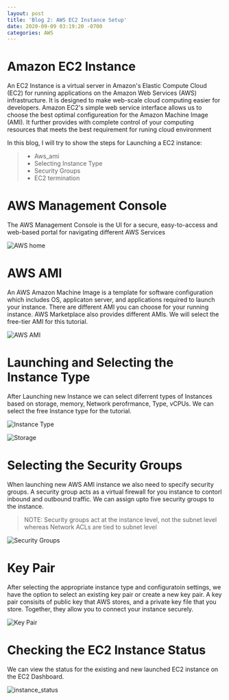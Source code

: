 ```yaml
---
layout: post
title: 'Blog 2: AWS EC2 Instance Setup'
date: 2020-09-09 03:19:20 -0700
categories: AWS
---
```

 
# Amazon EC2 Instance
 An EC2 Instance is a virtual server in Amazon's Elastic Compute Cloud (EC2) for running applications on the 
Amazon Web Services (AWS) infrastructure. It is designed to make web-scale cloud computing easier for developers.
Amazon EC2's simple web service interface allows us to choose the best optimal configureation for the Amazon Machine
Image (AMI). It further provides with complete control of your computing resources that meets the best requirement
for runing cloud environment

In this blog, I will try to show the steps for Launching a EC2 instance:

> * Aws_ami
> * Selecting Instance Type
> * Security Groups
> * EC2 termination

# AWS Management Console
 The AWS Management Console is the UI for a secure, easy-to-access and web-based portal for navigating different 
AWS Services
 
![AWS home](/assets/images/fall_20/blog_2/aws_console.png)

# AWS AMI
 An AWS Amazon Machine Image is a template for software configuration which includes OS, applicaton server, and applications
required to launch your instance. There are different AMI you can choose for your running instance. AWS Marketplace also
provides different AMIs. We will select the free-tier AMI for this tutorial.

![AWS AMI](/assets/images/blog_2/select_ami.png)

# Launching and Selecting the Instance Type
 After Launching new Instance we can select diferrent types of Instances based on storage, memory, Network perofrmance,
Type, vCPUs. We can select the free Instance type for the tutorial.

![Instance Type](/assets/images/blog_2/instance_type.png)

![Storage](/assets/images/blog_2/storage.png)

# Selecting the Security Groups
 When launching new AWS AMI instance we also need to specify security groups. A security group acts as a virtual firewall
for you instance to contorl inbound and outbound traffic. We can assign upto five security groups to the instance.
>NOTE: Security groups act at the instance level, not the subnet level whereas Network ACLs are tied to subnet level 

![Security Groups](/assets/images/blog_2/security_groups.png)

# Key Pair
 After selecting the appropriate instance type and configuratoin settings, we have the option to select an existing
key pair or create a new key pair. A key pair consisits of public key that AWS stores, and a private key file that you
store. Together, they allow you to connect your instance securely.

![Key Pair](/assets/images/blog_2/key_pair.png) 

# Checking the EC2 Instance Status
 We can view the status for the existing and new launched EC2 instance on the EC2 Dashboard. 

![instance_status](/assets/images/blog_2/instance_status.png)
